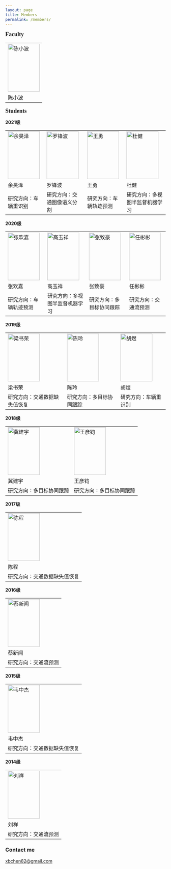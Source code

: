 ```yaml
---
layout: page
title: Members
permalink: /members/
---
```



**<font size=4 face='Times New Roman'>Faculty</font>**

<table>
    <tr>
        <td><img src="https://xbchen82.github.io/images/me.jpg" alt="陈小波" width="100px" height="150px"></td>
    </tr>
	<tr>
        <td>陈小波</td>
    </tr>
</table>  

**<font size=4 face='Times New Roman'>Students</font>**
<p><b>2021级</b></p>
<table>
    <tr>
        <td><img src="https://xbchen82.github.io/images/yhz.jpg" alt="余昊泽" width="100px" height="150px"></td>
		<td><img src="https://xbchen82.github.io/images/lfb.jpg" alt="罗锋波" width="100px" height="150px"></td>
		<td><img src="https://xbchen82.github.io/images/wy.jpg" alt="王勇" width="100px" height="150px"></td>
		<td><img src="https://xbchen82.github.io/images/dj.jpg" alt="杜健" width="100px" height="150px"></td>
    </tr>
	<tr>
        <td>余昊泽</td>
		<td>罗锋波</td>
		<td>王勇</td>
		<td>杜健</td>
    </tr>
	<tr>
        <td>研究方向：车辆重识别</td>
		<td>研究方向：交通图像语义分割</td>
		<td>研究方向：车辆轨迹预测</td>
		<td>研究方向：多视图半监督机器学习</td>
    </tr>
</table>

<p><b>2020级</b></p>
<table>
    <tr>
        <td><img src="https://xbchen82.github.io/images/zhj.jpg" alt="张欢嘉" width="100px" height="150px"></td>
		<td><img src="https://xbchen82.github.io/images/gyx.jpg" alt="高玉祥" width="100px" height="150px"></td>
		<td><img src="https://xbchen82.github.io/images/zzh.jpg" alt="张致豪" width="100px" height="150px"></td>
		<td><img src="https://xbchen82.github.io/images/rbb.jpg" alt="任彬彬" width="100px" height="150px"></td>
    </tr>
	<tr>
        <td>张欢嘉</td>
		<td>高玉祥</td>
		<td>张致豪</td>
		<td>任彬彬</td>
    </tr>
	<tr>
        <td>研究方向：车辆轨迹预测</td>
		<td>研究方向：多视图半监督机器学习</td>
		<td>研究方向：多目标协同跟踪</td>
		<td>研究方向：交通流预测</td>
    </tr>
</table>

<p><b>2019级</b></p>
<table>
    <tr>
        <td><img src="https://xbchen82.github.io/images/lsr.jpg" alt="梁书荣" width="100px" height="150px"></td>
		<td><img src="https://xbchen82.github.io/images/cl.jpg" alt="陈玲" width="100px" height="150px"></td>
		<td><img src="https://xbchen82.github.io/images/hy.jpg" alt="胡煜" width="100px" height="150px"></td>
    </tr>
	<tr>
        <td>梁书荣</td>
		<td>陈玲</td>
		<td>胡煜</td>
    </tr>
	<tr>
        <td>研究方向：交通数据缺失值恢复</td>
		<td>研究方向：多目标协同跟踪</td>
		<td>研究方向：车辆重识别</td>
    </tr>
</table>

<p><b>2018级</b></p>
<table>
    <tr>
        <td><img src="https://xbchen82.github.io/images/jjy.jpg" alt="冀建宇" width="100px" height="150px"></td>
		<td><img src="https://xbchen82.github.io/images/wyj.jpg" alt="王彦钧" width="100px" height="150px"></td>
    </tr>
	<tr>
        <td>冀建宇</td>
		<td>王彦钧</td>
    </tr>
	<tr>
        <td>研究方向：多目标协同跟踪</td>
		<td>研究方向：多目标协同跟踪</td>
    </tr>
</table>

<p><b>2017级</b></p>
<table>
    <tr>
        <td><img src="https://xbchen82.github.io/images/cc.jpg" alt="陈程" width="100px" height="150px"></td>
    </tr>
	<tr>
        <td>陈程</td>
    </tr>
	<tr>
        <td>研究方向：交通数据缺失值恢复</td>
    </tr>
</table>


<p><b>2016级</b></p>
<table>
    <tr>
        <td><img src="https://xbchen82.github.io/images/cxw.jpg" alt="蔡新闻" width="100px" height="150px"></td>
    </tr>
	<tr>
        <td>蔡新闻</td>
    </tr>
	<tr>
        <td>研究方向：交通流预测</td>
    </tr>
</table>

<p><b>2015级</b></p>
<table>
    <tr>
        <td><img src="https://xbchen82.github.io/images/wzj.jpg" alt="韦中杰" width="100px" height="150px"></td>
    </tr>
	<tr>
        <td>韦中杰</td>
    </tr>
	<tr>
        <td>研究方向：交通数据缺失值恢复</td>
    </tr>
</table>

<p><b>2014级</b></p>
<table>
    <tr>
        <td><img src="https://xbchen82.github.io/images/lx.jpg" alt="刘祥" width="100px" height="150px"></td>
    </tr>
	<tr>
        <td>刘祥</td>
    </tr>
	<tr>
        <td>研究方向：交通流预测</td>
    </tr>
</table>



### Contact me

[xbchen82@gmail.com](mailto:xbchen82@gmail.com)